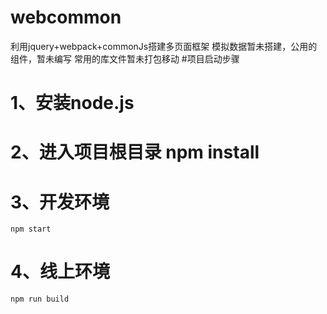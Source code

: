 # webcommon
利用jquery+webpack+commonJs搭建多页面框架
模拟数据暂未搭建，公用的组件，暂未编写
常用的库文件暂未打包移动
#项目启动步骤

# 1、安装node.js
# 2、进入项目根目录 npm install 
# 3、开发环境

    npm start

# 4、线上环境

    npm run build


